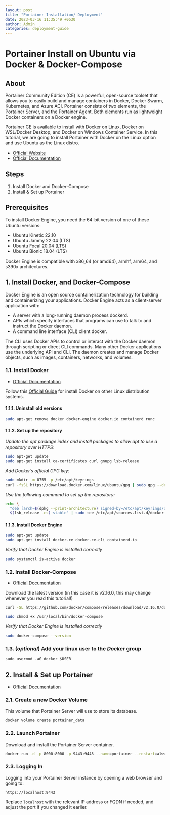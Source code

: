 ```yaml
---
layout: post
title: "Portainer Installation/ Deployment"
date: 2023-03-16 11:35:49 +0530
author: Admin
categories: deployment-guide
---
```


# Portainer Install on Ubuntu via Docker & Docker-Compose

## About

Portainer Community Edition (CE) is a powerful, open-source toolset that allows you to easily build and manage containers in Docker, Docker Swarm, Kubernetes, and Azure ACI. Portainer consists of two elements, the Portainer Server, and the Portainer Agent. Both elements run as lightweight Docker containers on a Docker engine.

Portainer CE is available to install with Docker on Linux, Docker on WSL/Docker Desktop, and Docker on Windows Container Service. In this tutorial, we are going to install Portainer with Docker on the Linux option and use Ubuntu as the Linux distro.

- [Official Website](https://www.portainer.io/)
- [Official Documentation](https://docs.portainer.io/)

## Steps

1. Install Docker and Docker-Compose
2. Install & Set up Portainer

## Prerequisites

To install Docker Engine, you need the 64-bit version of one of these Ubuntu versions:

- Ubuntu Kinetic 22.10
- Ubuntu Jammy 22.04 (LTS)
- Ubuntu Focal 20.04 (LTS)
- Ubuntu Bionic 18.04 (LTS)

Docker Engine is compatible with x86_64 (or amd64), armhf, arm64, and s390x architectures.

## 1. Install Docker, and Docker-Compose

Docker Engine is an open source containerization technology for building and containerizing your applications. Docker Engine acts as a client-server application with:

- A server with a long-running daemon process dockerd.
- APIs which specify interfaces that programs can use to talk to and instruct the Docker daemon.
- A command line interface (CLI) client docker.

The CLI uses Docker APIs to control or interact with the Docker daemon through scripting or direct CLI commands. Many other Docker applications use the underlying API and CLI. The daemon creates and manage Docker objects, such as images, containers, networks, and volumes.

### 1.1. Install Docker

- [Official Documentation](https://docs.docker.com/engine/install/ubuntu/)

Follow this [Official Guide](https://docs.docker.com/engine/install/) for install Docker on other Linux distribution systems.

#### 1.1.1. Uninstall old versions

```bash
sudo apt-get remove docker docker-engine docker.io containerd runc
```

#### 1.1.2. Set up the repository

_Update the apt package index and install packages to allow apt to use a repository over HTTPS:_

```bash
sudo apt-get update
sudo apt-get install ca-certificates curl gnupg lsb-release
```

_Add Docker’s official GPG key:_

```bash
sudo mkdir -m 0755 -p /etc/apt/keyrings
curl -fsSL https://download.docker.com/linux/ubuntu/gpg | sudo gpg --dearmor -o /etc/apt/keyrings/docker.gpg
```

_Use the following command to set up the repository:_

```bash
echo \
  "deb [arch=$(dpkg --print-architecture) signed-by=/etc/apt/keyrings/docker.gpg] https://download.docker.com/linux/ubuntu \
  $(lsb_release -cs) stable" | sudo tee /etc/apt/sources.list.d/docker.list > /dev/null
```

#### 1.1.3. Install Docker Engine

```bash
sudo apt-get update
sudo apt-get install docker-ce docker-ce-cli containerd.io
```

_Verify that Docker Engine is installed correctly_

```bash
sudo systemctl is-active docker
```

### 1.2. Install Docker-Compose

- [Official Documentation](https://docs.docker.com/compose/install/other/)

Download the latest version (in this case it is v2.16.0, this may change whenever you read this tutorial!)

```bash
curl -SL https://github.com/docker/compose/releases/download/v2.16.0/docker-compose-linux-x86_64 -o /usr/local/bin/docker-compose

sudo chmod +x /usr/local/bin/docker-compose
```

_Verify that Docker Engine is installed correctly_

```bash
sudo docker-compose --version
```

### 1.3. (_optional_) Add your linux user to the _Docker_ group

```
sudo usermod -aG docker $USER
```

## 2. Install & Set up Portainer

- [Official Documentation](https://docs.portainer.io/start/install-ce/server/docker/linux)

### 2.1. Create a new Docker Volume

This volume that Portainer Server will use to store its database.

```bash
docker volume create portainer_data
```

### 2.2. Launch Portainer

Download and install the Portainer Server container.

```bash
docker run -d -p 8000:8000 -p 9443:9443 --name=portainer --restart=always -v /var/run/docker.sock:/var/run/docker.sock -v portainer_data:/data portainer/portainer-ce
```

### 2.3. Logging In

Logging into your Portainer Server instance by opening a web browser and going to:

```
https://localhost:9443
```

Replace `localhost` with the relevant IP address or FQDN if needed, and adjust the port if you changed it earlier.
